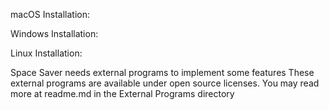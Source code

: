 macOS Installation:

Windows Installation:

Linux Installation:




Space Saver needs external programs to implement some features
These external programs are available under open source licenses. You may read more at readme.md in the External Programs directory
